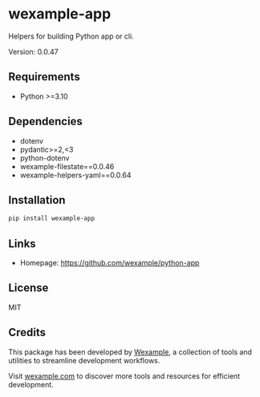 # wexample-app

Helpers for building Python app or cli.

Version: 0.0.47

## Requirements

- Python >=3.10

## Dependencies

- dotenv
- pydantic>=2,<3
- python-dotenv
- wexample-filestate==0.0.46
- wexample-helpers-yaml==0.0.64

## Installation

```bash
pip install wexample-app
```

## Links

- Homepage: https://github.com/wexample/python-app

## License

MIT
## Credits

This package has been developed by [Wexample](https://wexample.com), a collection of tools and utilities to streamline development workflows.

Visit [wexample.com](https://wexample.com) to discover more tools and resources for efficient development.